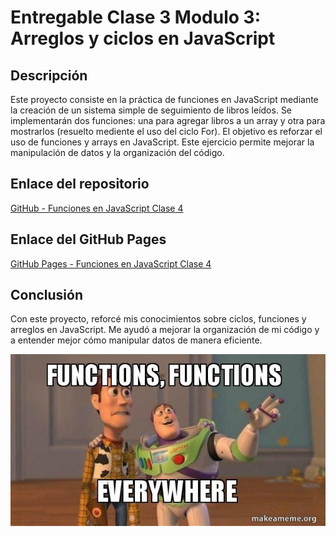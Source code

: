 # Entregable Clase 3 Modulo 3: Arreglos y ciclos en JavaScript

## Descripción

Este proyecto consiste en la práctica de funciones en JavaScript mediante la creación de un sistema simple de seguimiento de libros leídos. Se implementarán dos funciones: una para agregar libros a un array y otra para mostrarlos (resuelto mediente el uso del ciclo For). El objetivo es reforzar el uso de funciones y arrays en JavaScript. Este ejercicio permite mejorar la manipulación de datos y la organización del código.

## Enlace del repositorio

[GitHub - Funciones en JavaScript Clase 4](https://github.com/AilynMza/Funciones-Clase-4-M3)

## Enlace del GitHub Pages

[GitHub Pages - Funciones en JavaScript Clase 4](https://ailynmza.github.io/Funciones-Clase-4-M3/)

## Conclusión

Con este proyecto, reforcé mis conocimientos sobre ciclos, funciones y arreglos en JavaScript. Me ayudó a mejorar la organización de mi código y a entender mejor cómo manipular datos de manera eficiente.

![Meme](/imgs/functions-everywhere.jpg)
